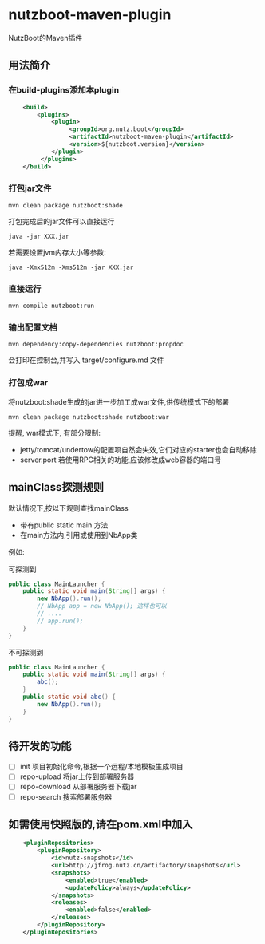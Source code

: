 # nutzboot-maven-plugin

NutzBoot的Maven插件

## 用法简介

### 在build-plugins添加本plugin

```xml
    <build>
        <plugins>
            <plugin>
                 <groupId>org.nutz.boot</groupId>
                 <artifactId>nutzboot-maven-plugin</artifactId>
                 <version>${nutzboot.version}</version>
            </plugin>
         </plugins>
    </build>
```

### 打包jar文件

```shell
mvn clean package nutzboot:shade
```

打包完成后的jar文件可以直接运行

```
java -jar XXX.jar
```

若需要设置jvm内存大小等参数:

```
java -Xmx512m -Xms512m -jar XXX.jar
```

### 直接运行

```shell
mvn compile nutzboot:run
```

### 输出配置文档

```shell
mvn dependency:copy-dependencies nutzboot:propdoc
```

会打印在控制台,并写入 target/configure.md 文件

### 打包成war

将nutzboot:shade生成的jar进一步加工成war文件,供传统模式下的部署

```
mvn clean package nutzboot:shade nutzboot:war
```

提醒, war模式下, 有部分限制:

- jetty/tomcat/undertow的配置项自然会失效,它们对应的starter也会自动移除
- server.port 若使用RPC相关的功能,应该修改成web容器的端口号

## mainClass探测规则

默认情况下,按以下规则查找mainClass

- 带有public static main 方法
- 在main方法内,引用或使用到NbApp类

例如:

可探测到

```java
public class MainLauncher {
    public static void main(String[] args) {
        new NbApp().run();
        // NbApp app = new NbApp(); 这样也可以
        // ....
        // app.run();
    }
}
```

不可探测到

```java
public class MainLauncher {
    public static void main(String[] args) {
        abc();
    }
    public static void abc() {
        new NbApp().run();
    }
}
```

## 待开发的功能

- [ ] init 项目初始化命令,根据一个远程/本地模板生成项目
- [ ] repo-upload 将jar上传到部署服务器
- [ ] repo-download 从部署服务器下载jar
- [ ] repo-search 搜索部署服务器

## 如需使用快照版的,请在pom.xml中加入

```xml
	<pluginRepositories>
		<pluginRepository>
			<id>nutz-snapshots</id>
			<url>http://jfrog.nutz.cn/artifactory/snapshots</url>
			<snapshots>
				<enabled>true</enabled>
				<updatePolicy>always</updatePolicy>
			</snapshots>
			<releases>
				<enabled>false</enabled>
			</releases>
		</pluginRepository>
	</pluginRepositories>
```